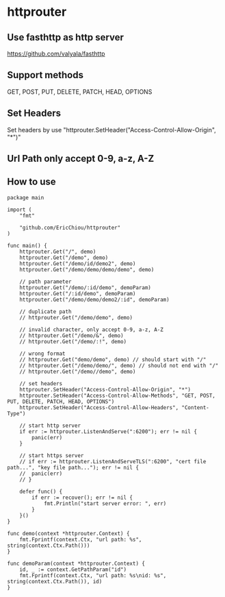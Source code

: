 # httprouter
## Use fasthttp as http server
https://github.com/valyala/fasthttp

## Support methods
GET, POST, PUT, DELETE, PATCH, HEAD, OPTIONS

## Set Headers
Set headers by use "httprouter.SetHeader("Access-Control-Allow-Origin", "*")"

## Url Path only accept 0-9, a-z, A-Z

## How to use
<pre><code>package main

import (
	"fmt"

	"github.com/EricChiou/httprouter"
)

func main() {
	httprouter.Get("/", demo)
	httprouter.Get("/demo", demo)
	httprouter.Get("/demo/id/demo2", demo)
	httprouter.Get("/demo/demo/demo/demo", demo)

	// path parameter
	httprouter.Get("/demo/:id/demo", demoParam)
	httprouter.Get("/:id/demo", demoParam)
	httprouter.Get("/demo/demo/demo2/:id", demoParam)

	// duplicate path
	// httprouter.Get("/demo/demo", demo)

	// invalid character, only accept 0-9, a-z, A-Z
	// httprouter.Get("/demo/&", demo)
	// httprouter.Get("/demo/:!", demo)

	// wrong format
	// httprouter.Get("demo/demo", demo) // should start with "/"
	// httprouter.Get("/demo/demo/", demo) // should not end with "/"
	// httprouter.Get("/demo//demo", demo)

	// set headers
	httprouter.SetHeader("Access-Control-Allow-Origin", "*")
	httprouter.SetHeader("Access-Control-Allow-Methods", "GET, POST, PUT, DELETE, PATCH, HEAD, OPTIONS")
	httprouter.SetHeader("Access-Control-Allow-Headers", "Content-Type")

	// start http server
	if err := httprouter.ListenAndServe(":6200"); err != nil {
		panic(err)
	}

	// start https server
	// if err := httprouter.ListenAndServeTLS(":6200", "cert file path...", "key file path..."); err != nil {
	// 	panic(err)
	// }

	defer func() {
		if err := recover(); err != nil {
			fmt.Println("start server error: ", err)
		}
	}()
}

func demo(context *httprouter.Context) {
	fmt.Fprintf(context.Ctx, "url path: %s", string(context.Ctx.Path()))
}

func demoParam(context *httprouter.Context) {
	id, _ := context.GetPathParam("id")
	fmt.Fprintf(context.Ctx, "url path: %s\nid: %s", string(context.Ctx.Path()), id)
}</code></pre>
